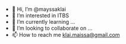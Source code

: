 - 👋 Hi, I’m @mayssaklai
- 👀 I’m interested in ITBS 
- 🌱 I’m currently learning ...
- 💞️ I’m looking to collaborate on ...
- 📫 How to reach me klai.maissa@gmail.com

<!---
mayssaklai/mayssaklai is a ✨ special ✨ repository because its `README.md` (this file) appears on your GitHub profile.
You can click the Preview link to take a look at your changes.
--->
